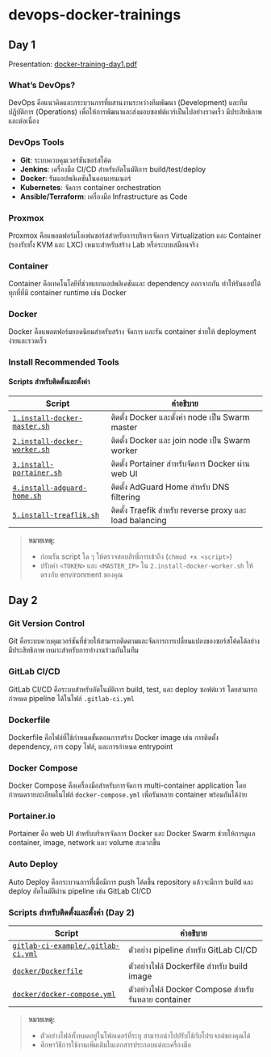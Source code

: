 # devops-docker-trainings

## Day 1

Presentation: 
[docker-training-day1.pdf](day1/documents/devops-docker-training-day1.pdf)

### What’s DevOps?
DevOps คือแนวคิดและกระบวนการที่ผสานงานระหว่างทีมพัฒนา (Development) และทีมปฏิบัติการ (Operations) เพื่อให้การพัฒนาและส่งมอบซอฟต์แวร์เป็นไปอย่างรวดเร็ว มีประสิทธิภาพ และต่อเนื่อง

### DevOps Tools
- **Git**: ระบบควบคุมเวอร์ชันซอร์สโค้ด
- **Jenkins**: เครื่องมือ CI/CD สำหรับอัตโนมัติการ build/test/deploy
- **Docker**: รันแอปพลิเคชันในคอนเทนเนอร์
- **Kubernetes**: จัดการ container orchestration
- **Ansible/Terraform**: เครื่องมือ Infrastructure as Code

### Proxmox
Proxmox คือแพลตฟอร์มโอเพ่นซอร์สสำหรับการบริหารจัดการ Virtualization และ Container (รองรับทั้ง KVM และ LXC) เหมาะสำหรับสร้าง Lab หรือระบบเสมือนจริง

### Container
Container คือเทคโนโลยีที่ช่วยแยกแอปพลิเคชันและ dependency ออกจากกัน ทำให้รันแอปได้ทุกที่ที่มี container runtime เช่น Docker

### Docker
Docker คือแพลตฟอร์มยอดนิยมสำหรับสร้าง จัดการ และรัน container ช่วยให้ deployment ง่ายและรวดเร็ว

### Install Recommended Tools

#### Scripts สำหรับติดตั้งและตั้งค่า

| Script | คำอธิบาย |
|--------|----------|
| [`1.install-docker-master.sh`](day1/scripts/1.install-docker-master.sh) | ติดตั้ง Docker และตั้งค่า node เป็น Swarm master |
| [`2.install-docker-worker.sh`](day1/scripts/2.install-docker-worker.sh) | ติดตั้ง Docker และ join node เป็น Swarm worker |
| [`3.install-portainer.sh`](day1/scripts/3.install-portainer.sh) | ติดตั้ง Portainer สำหรับจัดการ Docker ผ่าน web UI |
| [`4.install-adguard-home.sh`](day1/scripts/4.install-adguard-home.sh) | ติดตั้ง AdGuard Home สำหรับ DNS filtering |
| [`5.install-treaflik.sh`](day1/scripts/5.install-treaflik.sh) | ติดตั้ง Traefik สำหรับ reverse proxy และ load balancing |

> **หมายเหตุ:**  
> - ก่อนรัน script ใด ๆ ให้ตรวจสอบสิทธิ์การเข้าถึง (`chmod +x <script>`)
> - ปรับค่า `<TOKEN>` และ `<MASTER_IP>` ใน `2.install-docker-worker.sh` ให้ตรงกับ environment ของคุณ


## Day 2

### Git Version Control
Git คือระบบควบคุมเวอร์ชันที่ช่วยให้สามารถติดตามและจัดการการเปลี่ยนแปลงของซอร์สโค้ดได้อย่างมีประสิทธิภาพ เหมาะสำหรับการทำงานร่วมกันในทีม

### GitLab CI/CD
GitLab CI/CD คือระบบสำหรับอัตโนมัติการ build, test, และ deploy ซอฟต์แวร์ โดยสามารถกำหนด pipeline ได้ในไฟล์ `.gitlab-ci.yml`

### Dockerfile
Dockerfile คือไฟล์ที่ใช้กำหนดขั้นตอนการสร้าง Docker image เช่น การติดตั้ง dependency, การ copy ไฟล์, และการกำหนด entrypoint

### Docker Compose
Docker Compose คือเครื่องมือสำหรับการจัดการ multi-container application โดยกำหนดรายละเอียดในไฟล์ `docker-compose.yml` เพื่อรันหลาย container พร้อมกันได้ง่าย

### Portainer.io
Portainer คือ web UI สำหรับบริหารจัดการ Docker และ Docker Swarm ช่วยให้การดูแล container, image, network และ volume สะดวกขึ้น

### Auto Deploy
Auto Deploy คือกระบวนการที่เมื่อมีการ push โค้ดขึ้น repository แล้วจะมีการ build และ deploy อัตโนมัติผ่าน pipeline เช่น GitLab CI/CD

### Scripts สำหรับติดตั้งและตั้งค่า (Day 2)

| Script | คำอธิบาย |
|--------|----------|
| [`gitlab-ci-example/.gitlab-ci.yml`](day2/scripts/gitlab-ci-example/.gitlab-ci.yml) | ตัวอย่าง pipeline สำหรับ GitLab CI/CD |
| [`docker/Dockerfile`](day2/scripts/docker/Dockerfile) | ตัวอย่างไฟล์ Dockerfile สำหรับ build image |
| [`docker/docker-compose.yml`](day2/scripts/docker/docker-compose.yml) | ตัวอย่างไฟล์ Docker Compose สำหรับรันหลาย container |

> **หมายเหตุ:**  
> - ตัวอย่างไฟล์ทั้งหมดอยู่ในโฟลเดอร์ที่ระบุ สามารถนำไปปรับใช้กับโปรเจกต์ของคุณได้
> - ศึกษาวิธีการใช้งานเพิ่มเติมในเอกสารประกอบแต่ละเครื่องมือ

